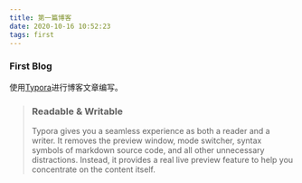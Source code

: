 ```yaml
---
title: 第一篇博客
date: 2020-10-16 10:52:23
tags: first
---
```


### First Blog

使用[Typora](https://typora.io/)进行博客文章编写。

> ### Readable & Writable
>
> Typora gives you a seamless experience as both a reader and a writer. It removes the preview window, mode switcher, syntax symbols of markdown source code, and all other unnecessary distractions. Instead, it provides a real live preview feature to help you concentrate on the content itself.